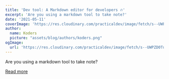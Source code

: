```yaml
---
title: 'Dev tool: A Markdown editor for developers 🔥'
excerpt: 'Are you using a markdown tool to take note?'
date: '2021-05-11'
coverImage: 'https://res.cloudinary.com/practicaldev/image/fetch/s--UWPZD0Tu--/c_imagga_scale,f_auto,fl_progressive,h_420,q_auto,w_1000/https://dev-to-uploads.s3.amazonaws.com/uploads/articles/4rs4uda5tjidpmsaa6kh.png'
author:
  name: Koders
  picture: "assets/blog/authors/koders.png"
ogImage:
  url: 'https://res.cloudinary.com/practicaldev/image/fetch/s--UWPZD0Tu--/c_imagga_scale,f_auto,fl_progressive,h_420,q_auto,w_1000/https://dev-to-uploads.s3.amazonaws.com/uploads/articles/4rs4uda5tjidpmsaa6kh.png'
---
```


Are you using a markdown tool to take note?

[Read more](https://dev.to/alagrede/dev-tool-a-markdown-editor-for-developers-1j13)
